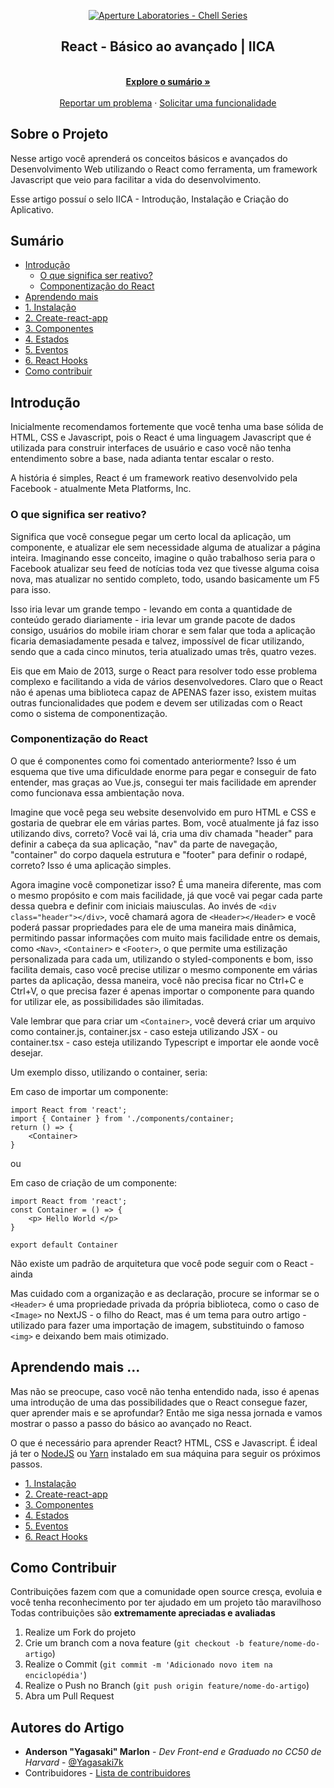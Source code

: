<p align="center">
  <a href="https://github.com/ApertureLaboratory">
    <img alt="Aperture Laboratories - Chell Series" src="https://github.com/ApertureLaboratory/4chell/blob/main/.github/ChellSeries.png" />
    </a>    
</p>

<p align="center">
  <h2 align="center">React - Básico ao avançado | IICA</h2>
  
  <p align="center">
    <br />
    <a href="#Sumário"><strong>Explore o sumário »</strong></a>
    <br />
    <br />
    <a href="https://github.com/Yagasaki7K/react4chell/issues">Reportar um problema</a>
    ·
    <a href="https://github.com/Yagasaki7K/react4chell/issues">Solicitar uma funcionalidade</a>
  </p>
</p>

## Sobre o Projeto
Nesse artigo você aprenderá os conceitos básicos e avançados do Desenvolvimento Web utilizando o React como ferramenta, um framework Javascript que veio para facilitar a vida do desenvolvimento.

Esse artigo possuí o selo IICA - Introdução, Instalação e Criação do Aplicativo.

## Sumário

- [Introdução](#o-que-é-desenvolvimento-web)
    - [O que significa ser reativo?](#o-que-significa-ser-reativo)
    - [Componentização do React](#componentização-do-react)
- [Aprendendo mais](#aprendendo-mais)
- [1. Instalação](https://github.com/Yagasaki7K/react4chell/blob/main/documenta%C3%A7%C3%A3o/1.instala%C3%A7%C3%A3o/README.md)
- [2. Create-react-app](https://github.com/Yagasaki7K/react4chell/blob/main/documenta%C3%A7%C3%A3o/2.create-react-app/README.md)
- [3. Componentes](https://github.com/Yagasaki7K/react4chell/blob/main/documenta%C3%A7%C3%A3o/3.%20componentes/README.md)
- [4. Estados](https://github.com/Yagasaki7K/react4chell/blob/main/documenta%C3%A7%C3%A3o/4.%20estados/README.md)
- [5. Eventos](https://github.com/Yagasaki7K/react4chell/tree/main/documenta%C3%A7%C3%A3o/5.%20eventos)
- [6. React Hooks](https://github.com/Yagasaki7K/react4chell/blob/main/documenta%C3%A7%C3%A3o/6.%20react%20hooks/README.md)
- [Como contribuir](#como-contribuir)

## Introdução
Inicialmente recomendamos fortemente que você tenha uma base sólida de HTML, CSS e Javascript, pois o React é uma linguagem Javascript que é utilizada para construir interfaces de usuário e caso você não tenha entendimento sobre a base, nada adianta tentar escalar o resto.

A história é simples, React é um framework reativo desenvolvido pela Facebook - atualmente Meta Platforms, Inc.

### O que significa ser reativo?
Significa que você consegue pegar um certo local da aplicação, um componente, e atualizar ele sem necessidade alguma de atualizar a página inteira. Imaginando esse conceito, imagine o quão trabalhoso seria para o Facebook atualizar seu feed de notícias toda vez que tivesse alguma coisa nova, mas atualizar no sentido completo, todo, usando basicamente um F5 para isso.

Isso iria levar um grande tempo - levando em conta a quantidade de conteúdo gerado diariamente - iria levar um grande pacote de dados consigo, usuários do mobile iriam chorar e sem falar que toda a aplicação ficaria demasiadamente pesada e talvez, impossível de ficar utilizando, sendo que a cada cinco minutos, teria atualizado umas três, quatro vezes.

Eis que em Maio de 2013, surge o React para resolver todo esse problema complexo e facilitando a vida de vários desenvolvedores. Claro que o React não é apenas uma biblioteca capaz de APENAS fazer isso, existem muitas outras funcionalidades que podem e devem ser utilizadas com o React como o sistema de componentização.

### Componentização do React
O que é componentes como foi comentado anteriormente? Isso é um esquema que tive uma dificuldade enorme para pegar e conseguir de fato entender, mas graças ao Vue.js, consegui ter mais facilidade em aprender como funcionava essa ambientação nova.

Imagine que você pega seu website desenvolvido em puro HTML e CSS e gostaria de quebrar ele em várias partes. Bom, você atualmente já faz isso utilizando divs, correto? Você vai lá, cria uma div chamada "header" para definir a cabeça da sua aplicação, "nav" da parte de navegação, "container" do corpo daquela estrutura e "footer" para definir o rodapé, correto? Isso é uma aplicação simples.

Agora imagine você componetizar isso? É uma maneira diferente, mas com o mesmo propósito e com mais facilidade, já que você vai pegar cada parte dessa quebra e definir com iniciais maiusculas. Ao invés de `<div class="header"></div>`, você chamará agora de `<Header></Header>` e você poderá passar propriedades para ele de uma maneira mais dinâmica, permitindo passar informações com muito mais facilidade entre os demais, como `<Nav>`, `<Container>` e `<Footer>`, o que permite uma estilização personalizada para cada um, utilizando o styled-components e bom, isso facilita demais, caso você precise utilizar o mesmo componente em várias partes da aplicação, dessa maneira, você não precisa ficar no Ctrl+C e Ctrl+V, o que precisa fazer é apenas importar o componente para quando for utilizar ele, as possibilidades são ilimitadas.

Vale lembrar que para criar um `<Container>`, você deverá criar um arquivo como container.js, container.jsx - caso esteja utilizando JSX - ou container.tsx - caso esteja utilizando Typescript e importar ele aonde você desejar.

Um exemplo disso, utilizando o container, seria:

Em caso de importar um componente:
```
import React from 'react';
import { Container } from './components/container;
return () => {
    <Container>
}
```

ou

Em caso de criação de um componente:
```
import React from 'react';
const Container = () => { 
    <p> Hello World </p> 
}

export default Container
```

Não existe um padrão de arquitetura que você pode seguir com o React - ainda

Mas cuidado com a organização e as declaração, procure se informar se o `<Header>` é uma propriedade privada da própria biblioteca, como o caso de `<Image>` no NextJS - o filho do React, mas é um tema para outro artigo - utilizado para fazer uma importação de imagem, substituindo o famoso `<img>` e deixando bem mais otimizado.

## Aprendendo mais ...

Mas não se preocupe, caso você não tenha entendido nada, isso é apenas uma introdução de uma das possibilidades que o React consegue fazer, quer aprender mais e se aprofundar? Então me siga nessa jornada e vamos mostrar o passo a passo do básico ao avançado no React.

O que é necessário para aprender React? HTML, CSS e Javascript. É ideal já ter o [NodeJS](https://nodejs.org/pt-br/download/) ou [Yarn](https://classic.yarnpkg.com/en/docs/install#windows-stable) instalado em sua máquina para seguir os próximos passos.

- [1. Instalação](https://github.com/Yagasaki7K/react4chell/blob/main/documenta%C3%A7%C3%A3o/1.instala%C3%A7%C3%A3o/README.md)
- [2. Create-react-app](https://github.com/Yagasaki7K/react4chell/blob/main/documenta%C3%A7%C3%A3o/2.create-react-app/README.md)
- [3. Componentes](https://github.com/Yagasaki7K/react4chell/blob/main/documenta%C3%A7%C3%A3o/3.%20componentes/README.md)
- [4. Estados](https://github.com/Yagasaki7K/react4chell/blob/main/documenta%C3%A7%C3%A3o/4.%20estados/README.md)
- [5. Eventos](https://github.com/Yagasaki7K/react4chell/tree/main/documenta%C3%A7%C3%A3o/5.%20eventos)
- [6. React Hooks](https://github.com/Yagasaki7K/react4chell/blob/main/documenta%C3%A7%C3%A3o/6.%20react%20hooks/README.md)

## Como Contribuir

Contribuições fazem com que a comunidade open source cresça, evoluia e você tenha reconhecimento por ter ajudado em um projeto tão maravilhoso
Todas contribuições são **extremamente apreciadas e avaliadas**

1. Realize um Fork do projeto
2. Crie um branch com a nova feature (`git checkout -b feature/nome-do-artigo`)
3. Realize o Commit (`git commit -m 'Adicionado novo item na enciclopédia'`)
4. Realize o Push no Branch (`git push origin feature/nome-do-artigo`)
5. Abra um Pull Request

## Autores do Artigo

- **Anderson "Yagasaki" Marlon** - _Dev Front-end e Graduado no CC50 de Harvard_ - [@Yagasaki7k](https://twitter.com/Yagasaki7K)
- Contribuidores - [Lista de contribuidores](https://github.com/Yagasaki7K/react4chell/graphs/contributors)